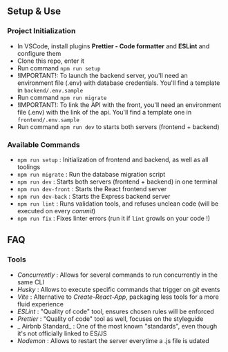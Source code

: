 ## Setup & Use

### Project Initialization

- In VSCode, install plugins **Prettier - Code formatter** and **ESLint** and configure them
- Clone this repo, enter it
- Run command `npm run setup`
- !IMPORTANT!: To launch the backend server, you'll need an environment file (.env) with database credentials. You'll find a template in `backend/.env.sample`
- Run command `npm run migrate`
- !IMPORTANT!: To link the API with the front, you'll need an environment file (.env) with the link of the api. You'll find a template one in `frontend/.env.sample`
- Run command `npm run dev` to starts both servers (frontend + backend)

### Available Commands

- `npm run setup` : Initialization of frontend and backend, as well as all toolings
- `npm run migrate` : Run the database migration script
- `npm run dev` : Starts both servers (frontend + backend) in one terminal
- `npm run dev-front` : Starts the React frontend server
- `npm run dev-back` : Starts the Express backend server
- `npm run lint` : Runs validation tools, and refuses unclean code (will be executed on every _commit_)
- `npm run fix` : Fixes linter errors (run it if `lint` growls on your code !)

## FAQ

### Tools

- _Concurrently_ : Allows for several commands to run concurrently in the same CLI
- _Husky_ : Allows to execute specific commands that trigger on _git_ events
- _Vite_ : Alternative to _Create-React-App_, packaging less tools for a more fluid experience
- _ESLint_ : "Quality of code" tool, ensures chosen rules will be enforced
- _Prettier_ : "Quality of code" tool as well, focuses on the styleguide
- _ Airbnb Standard_ : One of the most known "standards", even though it's not officially linked to ES/JS
- _Nodemon_ : Allows to restart the server everytime a .js file is udated
